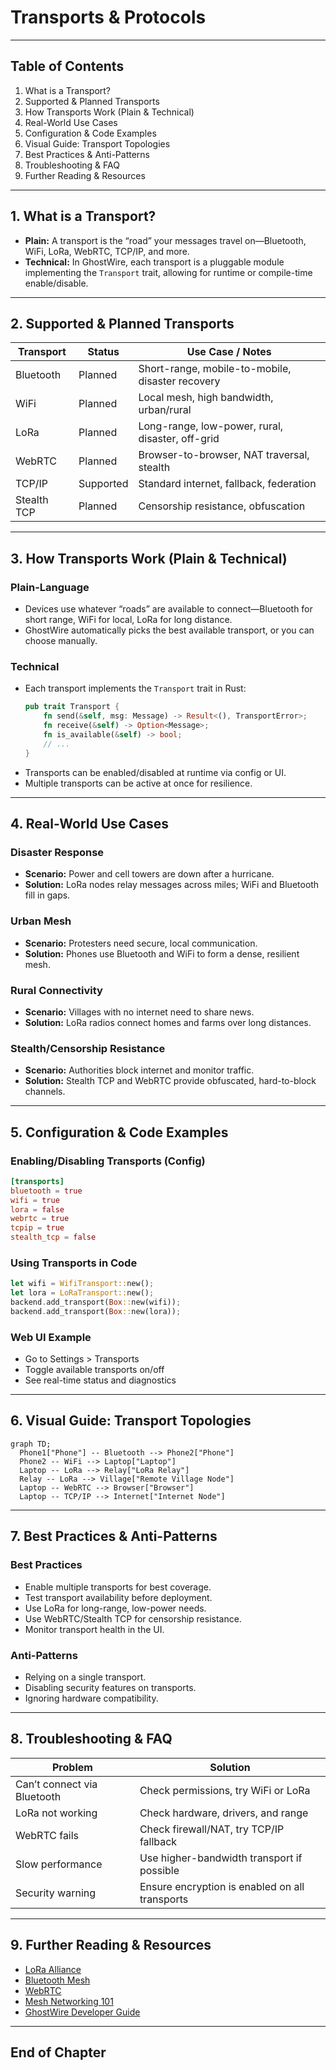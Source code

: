 # Transports & Protocols

---

## Table of Contents
1. What is a Transport?
2. Supported & Planned Transports
3. How Transports Work (Plain & Technical)
4. Real-World Use Cases
5. Configuration & Code Examples
6. Visual Guide: Transport Topologies
7. Best Practices & Anti-Patterns
8. Troubleshooting & FAQ
9. Further Reading & Resources

---

## 1. What is a Transport?

- **Plain:** A transport is the “road” your messages travel on—Bluetooth, WiFi, LoRa, WebRTC, TCP/IP, and more.
- **Technical:** In GhostWire, each transport is a pluggable module implementing the `Transport` trait, allowing for runtime or compile-time enable/disable.

---

## 2. Supported & Planned Transports

| Transport   | Status    | Use Case / Notes                                  |
|-------------|-----------|--------------------------------------------------|
| Bluetooth   | Planned   | Short-range, mobile-to-mobile, disaster recovery  |
| WiFi        | Planned   | Local mesh, high bandwidth, urban/rural           |
| LoRa        | Planned   | Long-range, low-power, rural, disaster, off-grid  |
| WebRTC      | Planned   | Browser-to-browser, NAT traversal, stealth        |
| TCP/IP      | Supported | Standard internet, fallback, federation           |
| Stealth TCP | Planned   | Censorship resistance, obfuscation                |

---

## 3. How Transports Work (Plain & Technical)

### Plain-Language
- Devices use whatever “roads” are available to connect—Bluetooth for short range, WiFi for local, LoRa for long distance.
- GhostWire automatically picks the best available transport, or you can choose manually.

### Technical
- Each transport implements the `Transport` trait in Rust:
  ```rust
  pub trait Transport {
      fn send(&self, msg: Message) -> Result<(), TransportError>;
      fn receive(&self) -> Option<Message>;
      fn is_available(&self) -> bool;
      // ...
  }
  ```
- Transports can be enabled/disabled at runtime via config or UI.
- Multiple transports can be active at once for resilience.

---

## 4. Real-World Use Cases

### Disaster Response
- **Scenario:** Power and cell towers are down after a hurricane.
- **Solution:** LoRa nodes relay messages across miles; WiFi and Bluetooth fill in gaps.

### Urban Mesh
- **Scenario:** Protesters need secure, local communication.
- **Solution:** Phones use Bluetooth and WiFi to form a dense, resilient mesh.

### Rural Connectivity
- **Scenario:** Villages with no internet need to share news.
- **Solution:** LoRa radios connect homes and farms over long distances.

### Stealth/Censorship Resistance
- **Scenario:** Authorities block internet and monitor traffic.
- **Solution:** Stealth TCP and WebRTC provide obfuscated, hard-to-block channels.

---

## 5. Configuration & Code Examples

### Enabling/Disabling Transports (Config)
```toml
[transports]
bluetooth = true
wifi = true
lora = false
webrtc = true
tcpip = true
stealth_tcp = false
```

### Using Transports in Code
```rust
let wifi = WifiTransport::new();
let lora = LoRaTransport::new();
backend.add_transport(Box::new(wifi));
backend.add_transport(Box::new(lora));
```

### Web UI Example
- Go to Settings > Transports
- Toggle available transports on/off
- See real-time status and diagnostics

---

## 6. Visual Guide: Transport Topologies

```mermaid
graph TD;
  Phone1["Phone"] -- Bluetooth --> Phone2["Phone"]
  Phone2 -- WiFi --> Laptop["Laptop"]
  Laptop -- LoRa --> Relay["LoRa Relay"]
  Relay -- LoRa --> Village["Remote Village Node"]
  Laptop -- WebRTC --> Browser["Browser"]
  Laptop -- TCP/IP --> Internet["Internet Node"]
```

---

## 7. Best Practices & Anti-Patterns

### Best Practices
- Enable multiple transports for best coverage.
- Test transport availability before deployment.
- Use LoRa for long-range, low-power needs.
- Use WebRTC/Stealth TCP for censorship resistance.
- Monitor transport health in the UI.

### Anti-Patterns
- Relying on a single transport.
- Disabling security features on transports.
- Ignoring hardware compatibility.

---

## 8. Troubleshooting & FAQ

| Problem                        | Solution                                      |
|-------------------------------|-----------------------------------------------|
| Can’t connect via Bluetooth    | Check permissions, try WiFi or LoRa           |
| LoRa not working               | Check hardware, drivers, and range            |
| WebRTC fails                   | Check firewall/NAT, try TCP/IP fallback       |
| Slow performance               | Use higher-bandwidth transport if possible    |
| Security warning               | Ensure encryption is enabled on all transports|

---

## 9. Further Reading & Resources
- [LoRa Alliance](https://lora-alliance.org/)
- [Bluetooth Mesh](https://www.bluetooth.com/learn-about-bluetooth/bluetooth-technology/bluetooth-mesh-networking/)
- [WebRTC](https://webrtc.org/)
- [Mesh Networking 101](https://en.wikipedia.org/wiki/Mesh_networking)
- [GhostWire Developer Guide](12_developer_guide.pdf)

---

## End of Chapter 
